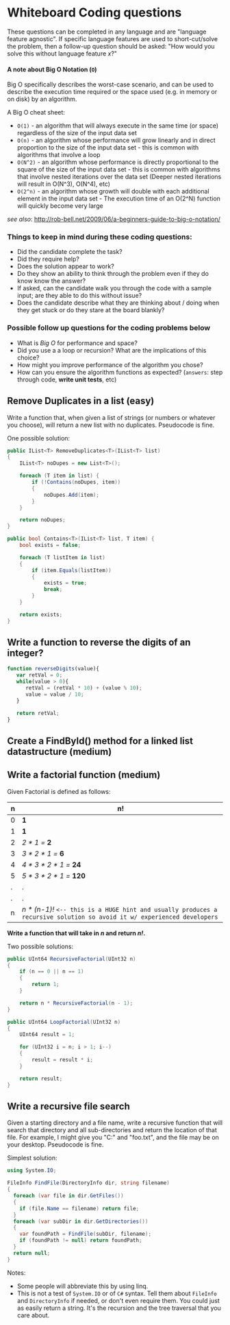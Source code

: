 # Whiteboard Coding questions
These questions can be completed in any language and are "language feature agnostic".  If specific language features are used to short-cut/solve the problem, then a follow-up question should be asked: "How would you solve this without language feature _x_?"

#### A note about Big O Notation (`O`)
Big O specifically describes the worst-case scenario, and can be used to describe the execution time required or the space used (e.g. in memory or on disk) by an algorithm.

A Big O cheat sheet:
* `O(1)` - an algorithm that will always execute in the same time (or space) regardless of the size of the input data set
* `O(n)` - an algorithm whose performance will grow linearly and in direct proportion to the size of the input data set - this is common with algorithms that involve a loop
* `O(N^2)` - an algorithm whose performance is directly proportional to the square of the size of the input data set - this is common with algorithms that involve nested iterations over the data set (Deeper nested iterations will result in O(N^3), O(N^4), etc)
* `O(2^n)` - an algorithm whose growth will double with each additional element in the input data set - The execution time of an O(2^N) function will quickly become very large

_see also_: http://rob-bell.net/2009/06/a-beginners-guide-to-big-o-notation/

### Things to keep in mind during these coding questions:
* Did the candidate complete the task?
* Did they require help?
* Does the solution appear to work?
* Do they show an ability to think through the problem even if they do know know the answer?
* If asked, can the candidate walk you through the code with a sample input; are they able to do this without issue?
* Does the candidate describe what they are thinking about / doing when they get stuck or do they stare at the board blankly?

### Possible follow up questions for the coding problems below
* What is _Big O_ for performance and space?
* Did you use a a loop or recursion?  What are the implications of this choice?
* How might you improve performance of the algorithm you chose?
* How can you ensure the algorithm functions as expected? (`answers`: step through code, **write unit tests**, etc)

## Remove Duplicates in a list (easy)
Write a function that, when given a list of strings (or numbers or whatever you choose), will return a new list with no duplicates.  Pseudocode is fine.

One possible solution:
```csharp
public IList<T> RemoveDuplicates<T>(IList<T> list)
{
    IList<T> noDupes = new List<T>();

    foreach (T item in list) {
        if (!Contains(noDupes, item))
        {
            noDupes.Add(item);
        }
    }

    return noDupes;
}

public bool Contains<T>(IList<T> list, T item) {
    bool exists = false;

    foreach (T listItem in list)
    {
        if (item.Equals(listItem))
        {
            exists = true;
            break;
        }
    }

    return exists;
}
```

## Write a function to reverse the digits of an integer?

```javascript
function reverseDigits(value){
   var retVal = 0;
   while(value > 0){
      retVal = (retVal * 10) + (value % 10);
      value = value / 10;
   }

   return retVal;
}
```

## Create a FindById() method for a linked list datastructure (medium)


## Write a factorial function (medium)
Given Factorial is defined as follows:

|  n   |  n!  |
| ---- | ---- |
|  0   |  **1**   |
|  1   |  **1**   |
|  2   |  _2 * 1 =_ **2**   |
|  3   |  _3 * 2 * 1 =_ **6**  |
|  4   |  _4 * 3 * 2 * 1 =_ **24**  |
|  5   |  _5 * 3 * 2 * 1 =_ **120** |
|  .   |  . |
|  .   |  . |
|  n   |  _n * (n-1)!_ `<-- this is a HUGE hint and usually produces a recursive solution so avoid it w/ experienced developers`|


**Write a function that will take in _n_ and return _n!_.**

Two possible solutions:
```csharp
public UInt64 RecursiveFactorial(UInt32 n)
{
    if (n == 0 || n == 1)
    {
        return 1;
    }

    return n * RecursiveFactorial(n - 1);
}

public UInt64 LoopFactorial(UInt32 n)
{
    UInt64 result = 1;

    for (UInt32 i = n; i > 1; i--)
    {
        result = result * i;
    }

    return result;
}
```

## Write a recursive file search

Given a starting directory and a file name, write a recursive function that will search that directory and all sub-directories and return the location of that file.  For example, I might give you "C:\" and "foo.txt", and the file may be on your desktop.  Pseudocode is fine.

Simplest solution:

```csharp
using System.IO;

FileInfo FindFile(DirectoryInfo dir, string filename)
{
  foreach (var file in dir.GetFiles())
  {
    if (file.Name == filename) return file;
  }
  foreach (var subDir in dir.GetDirectories())
  {
    var foundPath = FindFile(subDir, filename);
    if (foundPath != null) return foundPath;
  }
  return null;
}
```

Notes:
* Some people will abbreviate this by using linq.
* This is not a test of `System.IO` or of `C#` syntax.  Tell them about `FileInfo` and `DirectoryInfo` if needed, or don't even require them.  You could just as easily return a string.  It's the recursion and the tree traversal that you care about.